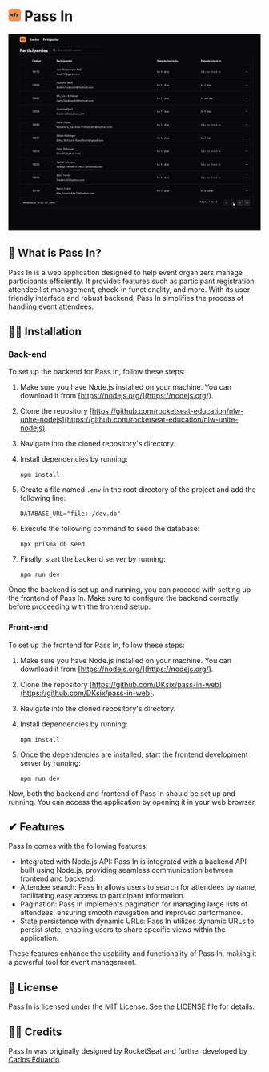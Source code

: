 <h1><img width=25px margin-left=15px src='https://github.com/DKsix/pass-in-web/blob/main/src/assets/github/nlw-icon.png'> Pass In </h1>
 
<div style=''>
 
 <img width=726px flex src='https://github.com/DKsix/pass-in-web/blob/main/src/assets/github/pass-in-preview.png'>
</div>

## 🤔 What is Pass In?

Pass In is a web application designed to help event organizers manage participants efficiently. It provides features such as participant registration, attendee list management, check-in functionality, and more. With its user-friendly interface and robust backend, Pass In simplifies the process of handling event attendees.

## 👨‍🏫 Installation

### Back-end
To set up the backend for Pass In, follow these steps:

1. Make sure you have Node.js installed on your machine. You can download it from [https://nodejs.org/](https://nodejs.org/).

2. Clone the repository [https://github.com/rocketseat-education/nlw-unite-nodejs](https://github.com/rocketseat-education/nlw-unite-nodejs).

3. Navigate into the cloned repository's directory.

4. Install dependencies by running:

    ```
    npm install
    ```

5. Create a file named `.env` in the root directory of the project and add the following line:

    ```
    DATABASE_URL="file:./dev.db"
    ```

6. Execute the following command to seed the database:

    ```
    npx prisma db seed
    ```

7. Finally, start the backend server by running:

    ```
    npm run dev
    ```
    
Once the backend is set up and running, you can proceed with setting up the frontend of Pass In. Make sure to configure the backend correctly before proceeding with the frontend setup.

### Front-end

To set up the frontend for Pass In, follow these steps:

1. Make sure you have Node.js installed on your machine. You can download it from [https://nodejs.org/](https://nodejs.org/).

2. Clone the repository [https://github.com/DKsix/pass-in-web](https://github.com/DKsix/pass-in-web).

3. Navigate into the cloned repository's directory.

4. Install dependencies by running:

    ```
    npm install
    ```

5. Once the dependencies are installed, start the frontend development server by running:

    ```
    npm run dev
    ```

Now, both the backend and frontend of Pass In should be set up and running. You can access the application by opening it in your web browser.

## ✔ Features

Pass In comes with the following features:

- Integrated with Node.js API: Pass In is integrated with a backend API built using Node.js, providing seamless communication between frontend and backend.
- Attendee search: Pass In allows users to search for attendees by name, facilitating easy access to participant information.
- Pagination: Pass In implements pagination for managing large lists of attendees, ensuring smooth navigation and improved performance.
- State persistence with dynamic URLs: Pass In utilizes dynamic URLs to persist state, enabling users to share specific views within the application.

These features enhance the usability and functionality of Pass In, making it a powerful tool for event management.

## 📄 License

Pass In is licensed under the MIT License. See the [LICENSE](LICENSE) file for details.

## 👨‍💻 Credits

Pass In was originally designed by RocketSeat and further developed by [Carlos Eduardo](https://github.com/DKsix).




